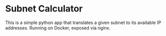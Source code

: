 # Subnet Calculator

This is a simple python app that translates a given subnet to its available IP addresses. Running on Docker, exposed via nginx.